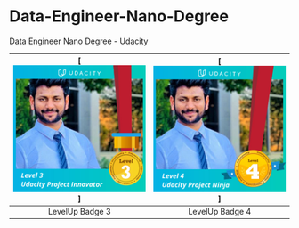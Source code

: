 # Data-Engineer-Nano-Degree
Data Engineer Nano Degree - Udacity


| [![Badge](projectInnovator.png)]  | [![Badge](projectNinja.png)] |
|:---:|:---:|
| LevelUp Badge 3 | LevelUp Badge 4 |
